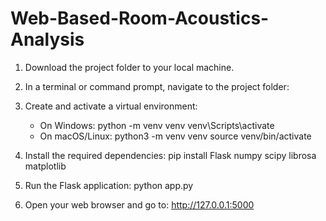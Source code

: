 # Web-Based-Room-Acoustics-Analysis

1. Download the project folder to your local machine.

2. In a terminal or command prompt, navigate to the project folder:
   
3. Create and activate a virtual environment:
   - On Windows:
       python -m venv venv
       venv\Scripts\activate
   - On macOS/Linux:
       python3 -m venv venv
       source venv/bin/activate

4. Install the required dependencies:
    pip install Flask numpy scipy librosa matplotlib
    

5. Run the Flask application:
   python app.py

6. Open your web browser and go to:
   http://127.0.0.1:5000



